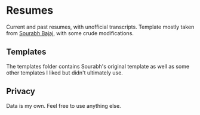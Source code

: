 # Resumes

Current and past resumes, with unofficial transcripts. Template mostly taken from [Sourabh Bajaj](https://github.com/sb2nov/resume), with some crude modifications. 

## Templates

The templates folder contains Sourabh's original template as well as some other templates I liked but didn't ultimately use. 

## Privacy

Data is my own. Feel free to use anything else. 
